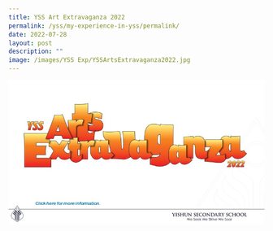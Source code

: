 ```yaml
---
title: YSS Art Extravaganza 2022
permalink: /yss/my-experience-in-yss/permalink/
date: 2022-07-28
layout: post
description: ""
image: /images/YSS Exp/YSSArtsExtravaganza2022.jpg
---
```

<a href="https://sites.google.com/moe.edu.sg/yssartextravaganza">
<img src="/images/YSS%20Exp/YSSArtsExtravaganza2022.jpg" alt="yss ArtsExtravaganza">
</a>